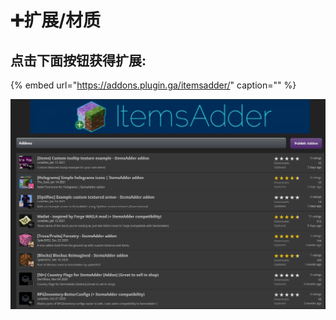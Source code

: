 # ➕扩展/材质

## 点击下面按钮获得扩展:

{% embed url="https://addons.plugin.ga/itemsadder/" caption="" %}

![](.gitbook/assets/image%20%2830%29.png)

